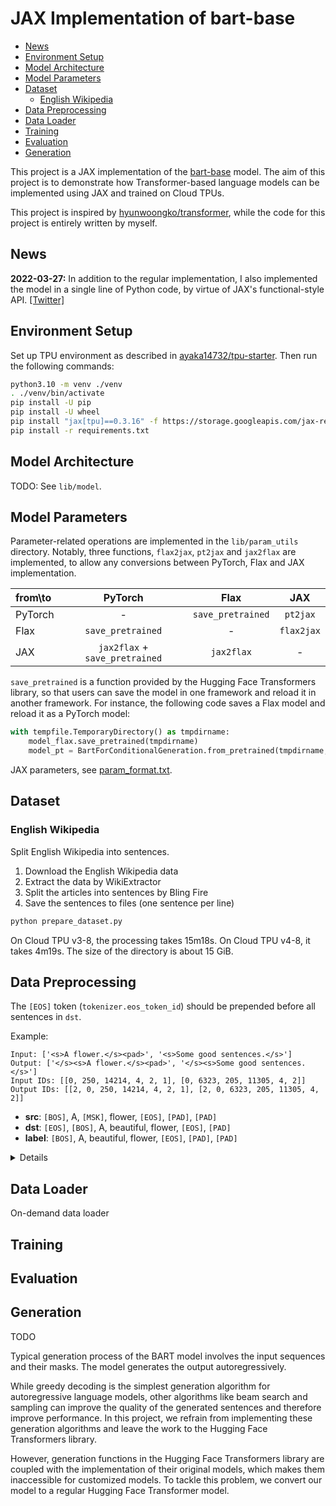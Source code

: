 # JAX Implementation of bart-base

* [News](#news)
* [Environment Setup](#environment-setup)
* [Model Architecture](#model-architecture)
* [Model Parameters](#model-parameters)
* [Dataset](#dataset)
    * [English Wikipedia](#english-wikipedia)
* [Data Preprocessing](#data-preprocessing)
* [Data Loader](#data-loader)
* [Training](#training)
* [Evaluation](#evaluation)
* [Generation](#generation)

This project is a JAX implementation of the [bart-base](https://arxiv.org/abs/1910.13461) model. The aim of this project is to demonstrate how Transformer-based language models can be implemented using JAX and trained on Cloud TPUs.

This project is inspired by [hyunwoongko/transformer](https://github.com/hyunwoongko/transformer), while the code for this project is entirely written by myself.

## News

**2022-03-27:** In addition to the regular implementation, I also implemented the model in a single line of Python code, by virtue of JAX's functional-style API. [[Twitter]](https://twitter.com/ayaka14732/status/1507955631109869574)

## Environment Setup

Set up TPU environment as described in [ayaka14732/tpu-starter](https://github.com/ayaka14732/tpu-starter). Then run the following commands:

```sh
python3.10 -m venv ./venv
. ./venv/bin/activate
pip install -U pip
pip install -U wheel
pip install "jax[tpu]==0.3.16" -f https://storage.googleapis.com/jax-releases/libtpu_releases.html
pip install -r requirements.txt
```

## Model Architecture

TODO: See `lib/model`.

## Model Parameters

Parameter-related operations are implemented in the `lib/param_utils` directory. Notably, three functions, `flax2jax`, `pt2jax` and `jax2flax` are implemented, to allow any conversions between PyTorch, Flax and JAX implementation.

| from\to | PyTorch | Flax | JAX |
| :- | :-: | :-: | :-: |
| PyTorch | - | `save_pretrained` | `pt2jax` |
| Flax | `save_pretrained` | - | `flax2jax` |
| JAX | `jax2flax` + `save_pretrained` | `jax2flax` | - |

`save_pretrained` is a function provided by the Hugging Face Transformers library, so that users can save the model in one framework and reload it in another framework. For instance, the following code saves a Flax model and reload it as a PyTorch model:

```python
with tempfile.TemporaryDirectory() as tmpdirname:
    model_flax.save_pretrained(tmpdirname)
    model_pt = BartForConditionalGeneration.from_pretrained(tmpdirname, from_flax=True)
```

JAX parameters, see [param_format.txt](param_format.txt).

## Dataset

### English Wikipedia

Split English Wikipedia into sentences.

1. Download the English Wikipedia data
1. Extract the data by WikiExtractor
1. Split the articles into sentences by Bling Fire
1. Save the sentences to files (one sentence per line)

```sh
python prepare_dataset.py
```

On Cloud TPU v3-8, the processing takes 15m18s. On Cloud TPU v4-8, it takes 4m19s. The size of the directory is about 15 GiB.

## Data Preprocessing

The `[EOS]` token (`tokenizer.eos_token_id`) should be prepended before all sentences in `dst`.

Example:

```
Input: ['<s>A flower.</s><pad>', '<s>Some good sentences.</s>']
Output: ['</s><s>A flower.</s><pad>', '</s><s>Some good sentences.</s>']
Input IDs: [[0, 250, 14214, 4, 2, 1], [0, 6323, 205, 11305, 4, 2]]
Output IDs: [[2, 0, 250, 14214, 4, 2, 1], [2, 0, 6323, 205, 11305, 4, 2]]
```

- **src**: `[BOS]`, A, `[MSK]`, flower, `[EOS]`, `[PAD]`, `[PAD]`
- **dst**: `[EOS]`, `[BOS]`, A, beautiful, flower, `[EOS]`, `[PAD]`
- **label**: `[BOS]`, A, beautiful, flower, `[EOS]`, `[PAD]`, `[PAD]`

<details>

```python
from transformers import BartTokenizer, BartForConditionalGeneration

model_name = 'facebook/bart-base'
tokenizer = BartTokenizer.from_pretrained(model_name)
model = BartForConditionalGeneration.from_pretrained(model_name)

sentences = ('A flower.', 'Some good sentences.')

inputs = tokenizer(sentences, return_tensors='pt', max_length=6, padding='max_length', truncation=True)
output = model.generate(inputs.input_ids)

print('Input:', tokenizer.batch_decode(inputs.input_ids))
print('Output:', tokenizer.batch_decode(output))

print('Input IDs:', inputs.input_ids.tolist())
print('Output IDs:', output.tolist())
```

</details>

## Data Loader

On-demand data loader

## Training

## Evaluation

## Generation

TODO

Typical generation process of the BART model involves the input sequences and their masks. The model generates the output autoregressively.

While greedy decoding is the simplest generation algorithm for autoregressive language models, other algorithms like beam search and sampling can improve the quality of the generated sentences and therefore improve performance. In this project, we refrain from implementing these generation algorithms and leave the work to the Hugging Face Transformers library.

However, generation functions in the Hugging Face Transformers library are coupled with the implementation of their original models, which makes them inaccessible for customized models. To tackle this problem, we convert our model to a regular Hugging Face Transformer model.
